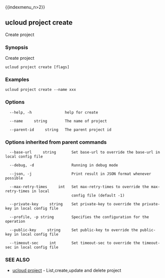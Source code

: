 {{indexmenu_n>2}}

## ucloud project create

Create project

### Synopsis

Create project

```
ucloud project create [flags]
```

### Examples

```
ucloud project create --name xxx
```

### Options

```
  --help, -h               help for create 

  --name     string        The name of project 

  --parent-id     string   The parent project id 

```

### Options inherited from parent commands

```
  --base-url     string       Set base-url to override the base-url in local config file 

  --debug, -d                 Running in debug mode 

  --json, -j                  Print result in JSON format whenever possible 

  --max-retry-times     int   Set max-retry-times to override the max-retry-times in local
                              config file (default -1) 

  --private-key     string    Set private-key to override the private-key in local config file 

  --profile, -p string        Specifies the configuration for the operation 

  --public-key     string     Set public-key to override the public-key in local config file 

  --timeout-sec     int       Set timeout-sec to override the timeout-sec in local config file 

```

### SEE ALSO

* [ucloud project](software/cli/cmd/ucloud/project)	 - List,create,update and delete project

